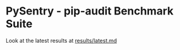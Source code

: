 # PySentry - pip-audit Benchmark Suite

Look at the latest results at [results/latest.md](results/latest.md)
